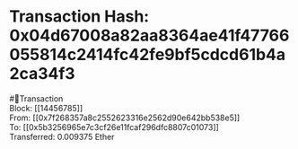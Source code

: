 
Transaction Hash: 0x04d67008a82aa8364ae41f47766055814c2414fc42fe9bf5cdcd61b4a2ca34f3
====================================================================================
  
#💸Transaction  
Block: [[14456785]]  
From: [[0x7f268357a8c2552623316e2562d90e642bb538e5]]  
To: [[0x5b3256965e7c3cf26e11fcaf296dfc8807c01073]]  
Transferred: 0.009375 Ether